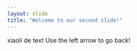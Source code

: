 ```yaml
---
layout: slide
title: "Welcome to our second slide!"
---
```

xiaoli de text
Use the left arrow to go back!
